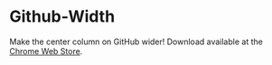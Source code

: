 Github-Width
============

Make the center column on GitHub wider! Download available at the [Chrome Web Store](https://chrome.google.com/webstore/detail/github-width/gfkgammdgkijlmfgjdhnohjnidgmgmki?hl=en-US).
